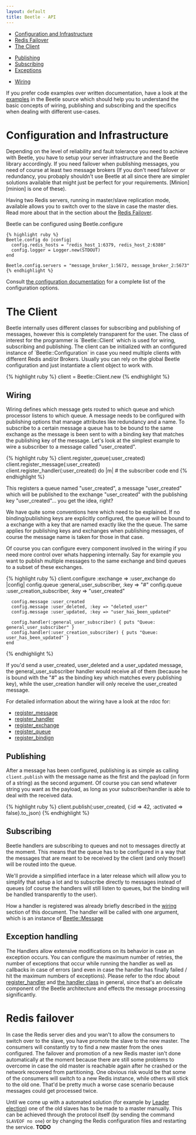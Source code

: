```yaml
---
layout: default
title: Beetle - API
---
```


* [Configuration and Infrastructure][configuration]
* [Redis Failover][redis_failover]
* [The Client][client]
+ [Publishing][]
+ [Subscribing][]
+ [Exceptions][]
* [Wiring][wiring]

If you prefer code examples over written documentation, have a look at the [examples][beetle_examples] in the Beetle source which should help you to understand the basic concepts of wiring, publishing and subscribing and the specifics when dealing with different use-cases.

# Configuration and Infrastructure
<a name="configuration" />
Depending on the level of reliability and fault tolerance you need to achieve with Beetle, you have to setup your server infrastructure and the Beetle library accordingly.
If you need failover when publishing messages, you need of course at least two message brokers (If you don't need failover or redundancy, you probaply shouldn't use Beetle at all since there are simpler solutions available that might just be perfect for your requirements. [Minion][minion] is one of these). 

Having two Redis servers, running in master/slave replication mode, available allows you to switch over to the slave in case the master dies. Read more about that in the section about the [Redis Failover][redis_failover].

Beetle can be configured using Beetle.configure
    
    {% highlight ruby %}
    Beetle.config do |config|
      config.redis_hosts = "redis_host_1:6379, redis_host_2:6380"
      config.logger = Logger.new(STDOUT)
    end

    Beetle.config.servers = "message_broker_1:5672, message_broker_2:5673"
    {% endhighlight %}

Consult [the configuration documentation][config_rdoc] for a complete list of the configuration options.
    
# The Client
<a name="client" />
Beetle internally uses different classes for subscribing and publishing of messages, however this is completely transparent for the user. The class of interest for the programmer is `Beetle::Client` which is used for wiring, subscribing and publishing.
The client can be initialized with an configured instance of `Beetle::Configuration` in case you need multiple clients with different Redis and/or Brokers. Usually you can rely on the global Beetle configuration and just instantiate a client object to work with.

  {% highlight ruby %}
    client = Beetle::Client.new
  {% endhighlight %}

## Wiring
<a name="wiring" />

Wiring defines which message gets routed to which queue and which processor listens to which queue. A message needs to be configured with publishing options that manage attributes like redundancy and a name. To subscribe to a certain message a queue has to be bound to the same exchange as the message is been sent to with a binding key that matches the publishing key of the message. Let's look at the simplest example to wire a subscriber to a message called "user_created".

  {% highlight ruby %}
  client.register_queue(:user_created)
  client.register_message(:user_created)
  client.register_handler(:user_created) do |m|
    # the subscriber code
  end
  {% endhighlight %}

This registers a queue named "user_created", a message "user_created" which will be published to the exchange "user_created" with the publishing key "user_created"... you get the idea, right?

We have quite some conventions here which need to be explained. If no binding/publishing keys are explicitly configured, the queue will be bound to a exchange with a key that are named exactly like the the queue. The same applies for publishing keys and exchanges when publishing messages, of course the message name is taken for those in that case.

Of course you can configure every component involved in the wiring if you need more control over whats happening internally. Say for example you want to publish multiple messages to the same exchange and bind queues to a subset of these exchanges.

  {% highlight ruby %}
    client.configure :exchange => :user_exchange do |config|
      config.queue :general_user_subscriber, :key => "#"
      config.queue :user_creation_subscriber, :key => "user_created"

      config.message :user_created
      config.message :user_deleted, :key => "deleted_user"
      config.message :user_updated, :key => "user_has_been_updated"

      config.handler(:general_user_subscriber) { puts "Queue: general_user_subscriber" }
      config.handler(:user_creation_subscriber) { puts "Queue: user_has_been_updated" }
    end
  {% endhighlight %}

If you'd send a user_created, user_deleted and a user_updated message, the general_user_subscriber handler would receive all of them (because he is bound with the "#" as the binding key which matches every publishing key), while the user_creation handler will only receive the user_created message.

For detailed information about the wiring have a look at the rdoc for:
* [register_message](/rdoc/classes/Beetle/Client.html#M000047)
* [register_handler](/rdoc/classes/Beetle/Client.html#M000048)
* [register_exchange](/rdoc/classes/Beetle/Client.html#M000044)
* [register_queue](/rdoc/classes/Beetle/Client.html#M000045)
* [register_bindign](/rdoc/classes/Beetle/Client.html#M000046)

## Publishing
<a name="publishing" />

After a message has been configured, publishing is as simple as calling `client.publish` with the message name as the first and the payload (in form of a string) as the second argument. Of course you can send whatever string you want as the payload, as long as your subscriber/handler is able to deal with the received data.
  
  {% highlight ruby %}
    client.publish(:user_created, {:id => 42, :activated => false}.to_json)
  {% endhighlight %}


## Subscribing
<a name="subscribing" />

Beetle handlers are subscribing to queues and not to messages directly at the moment. This means that the queue has to be configured in a way that the messages that are meant to be received by the client (and only those!) will be routed into the queue.

We'll provide a simplified interface in a later release which will allow you to simplify that setup a lot and to subscribe directly to messages instead of queues (of course the handlers will still listen to queues, but the binding will be handled transparently to the user).

How a handler is registered was already briefly described in the [wiring][wiring] section of this document. The handler will be called with one argument, which is an instance of [Beetle::Message][beetle_message_rdoc]

## Exception handling
<a name="exceptions" />

The Handlers allow extensive modifications on its behavior in case an exception occurs. You can configure the maximum number of retries, the number of exceptions that occur while running the handler as well as callbacks in case of errors (and even in case the handler has finally failed / hit the maximum numbers of exceptions). Please refer to the rdoc about [register_handler](/rdoc/classes/Beetle/Client.html#M000048) and [the handler class](/rdoc/classes/Beetle/Handler.html) in general, since that's an delicate component of the Beetle architecture and effects the message processing significantly.

# Redis failover
<a name="redis_failover" />
In case the Redis server dies and you wan't to allow the consumers to switch over to the slave, you have promote the slave to the new master. The consumers will constantly try to find a new master from the ones configured. The failover and promotion of a new Redis master isn't done automatically at the moment because there are still some problems to overcome in case the old master is reachable again after he crashed or the network recovered from partitioning. One obvious risk would be that some of the consumers will switch to a new Redis instance, while others will stick to the old one. That'd be pretty much a worse case scenario because messages could get processed twice.

Until we come up with a automated solution (for example by [Leader election][leader_election]) one of the old slaves has to be made to a master manually. This can be achieved through the protocol itself (by sending the command `SLAVEOF no one`) or by changing the Redis configuration files and restarting the service. **TODO**

[beetle_examples]: http://github.com/xing/beetle/tree/master/examples/
[redis_failover]: #redis_failover
[wiring]: #wiring
[configuration]: #configuration
[client]: #client
[publishing]: #publishing
[subscribing]: #subscribing
[exceptions]: #exceptions
[minion]: http://github.com/orionz/minion
[leader_election]: http://en.wikipedia.org/wiki/Leader_election
[config_rdoc]: /rdoc/classes/Beetle/Configuration.html
[beetle_message_rdoc]: /rdoc/classes/Beetle/Message.html
